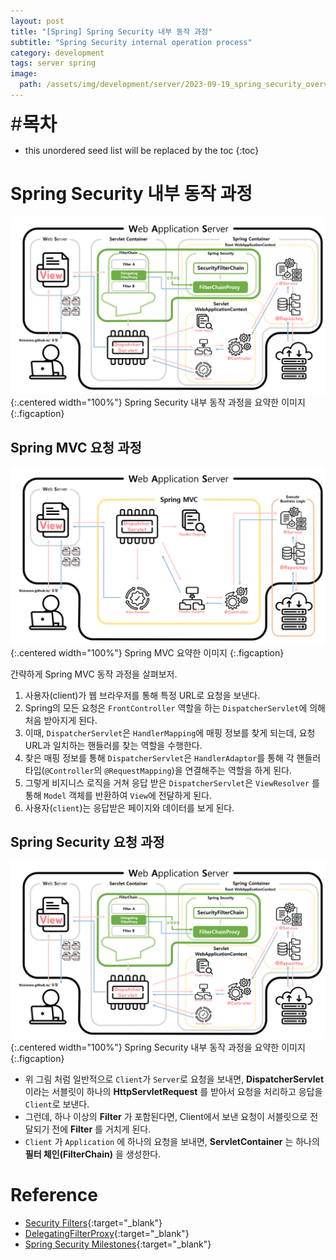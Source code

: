```yaml
---
layout: post
title: "[Spring] Spring Security 내부 동작 과정"
subtitle: "Spring Security internal operation process"
category: development
tags: server spring
image:
  path: /assets/img/development/server/2023-09-19_spring_security_overview/spring_security_cover.png
---
```


<span style="font-size:30px;">\#**목차**</span>
* this unordered seed list will be replaced by the toc
{:toc}

# Spring Security 내부 동작 과정
![](/assets/img/development/server/2024-04-30_spring_security_process/springsecurity_architechture.png){:.centered width="100%"}
Spring Security 내부 동작 과정을 요약한 이미지
{:.figcaption}


## Spring MVC 요청 과정
![](/assets/img/development/server/2024-04-30_spring_security_process/springmvc_architechture.png){:.centered width="100%"}
Spring MVC 요약한 이미지
{:.figcaption}

간략하게 Spring MVC 동작 과정을 살펴보저.
1. 사용자(client)가 웹 브라우저를 통해 특정 URL로 요청을 보낸다.
2. Spring의 모든 요청은 `FrontController` 역할을 하는 `DispatcherServlet`에 의해 처음 받아지게 된다.
3. 이때, `DispatcherServlet`은 `HandlerMapping`에 매핑 정보를 찾게 되는데, 요청 URL과 일치하는 핸들러를 찾는 역할을 수행한다.
4. 찾은 매핑 정보를 통해 `DispatcherServlet`은 `HandlerAdaptor`를 통해 각 핸들러 타입(`@Controller`의 `@RequestMapping`)을 연결해주는 역할을 하게 된다.
5. 그렇게 비지니스 로직을 거쳐 응답 받은 `DispatcherServlet`은 `ViewResolver` 를 통해 `Model` 객체를 반환하여 `View`에 전달하게 된다.
6. 사용자(`client`)는 응답받은 페이지와 데이터를 보게 된다.

[//]: # (이것이 `Spring MVC` 패턴의 기본적인 기능이다. 좀 더 자세한 내용은 아래의 포스트를 참고하길 바란다.)

[//]: # (Continue with [[Spring] Spring MVC]&#40;./2023-07-04-junit5-annotations-frequently-used.md&#41;{:.heading.flip-title})
[//]: # ({:.read-more})

## Spring Security 요청 과정
![](/assets/img/development/server/2024-04-30_spring_security_process/springsecurity_architechture.png){:.centered width="100%"}
Spring Security 내부 동작 과정을 요약한 이미지
{:.figcaption}

- 위 그림 처럼 일반적으로 `Client`가 `Server`로 요청을 보내면, **DispatcherServlet** 이라는 서블릿이 하나의 **HttpServletRequest** 를 받아서 요청을 처리하고 응답을 `Client`로 보낸다.
- 그런데, 하나 이상의 **Filter** 가 포함된다면, Client에서 보낸 요청이 서블릿으로 전달되기 전에 **Filter** 를 거치게 된다.
- `Client` 가 `Application` 에 하나의 요청을 보내면, **ServletContainer** 는 하나의 **필터 체인(FilterChain)** 을 생성한다.



# Reference
- [Security Filters](https://docs.spring.io/spring-security/reference/servlet/architecture.html#servlet-security-filters){:target="_blank"}
- [DelegatingFilterProxy](https://docs.spring.io/spring-security/reference/servlet/architecture.html#servlet-delegatingfilterproxy){:target="_blank"}
- [Spring Security Milestones](https://github.com/spring-projects/spring-security/milestones){:target="_blank"}
















